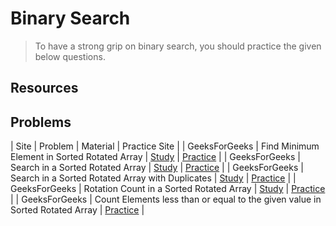 # Binary Search

>To have a strong grip on binary search, you should practice the given below questions.

## Resources


## Problems

| Site         | Problem | Material | Practice Site |
| GeeksForGeeks | Find Minimum Element in Sorted Rotated Array | [Study]() | [Practice](https://practice.geeksforgeeks.org/problems/minimum-element-in-a-sorted-and-rotated-array/0) |
| GeeksForGeeks | Search in a Sorted Rotated Array | [Study]() | [Practice](https://practice.geeksforgeeks.org/problems/search-in-a-rotated-array/0) |
| GeeksForGeeks | Search in a Sorted Rotated Array with Duplicates | [Study]() | [Practice](https://www.geeksforgeeks.org/search-an-element-in-a-sorted-and-rotated-array-with-duplicates/) |
| GeeksForGeeks | Rotation Count in a Sorted Rotated Array | [Study]() | [Practice](https://practice.geeksforgeeks.org/problems/rotation/0) |
| GeeksForGeeks | Count Elements less than or equal to the given value in Sorted Rotated Array | [Practice](https://www.geeksforgeeks.org/count-elements-less-equal-given-value-sorted-rotated-array/?ref=rp) |
